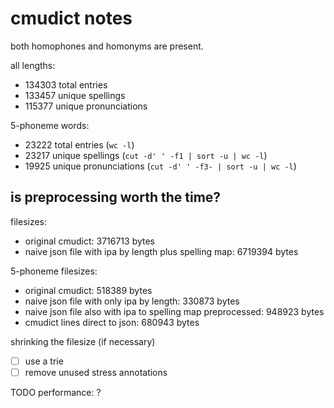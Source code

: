 # cmudict notes
both homophones and homonyms are present.

all lengths:
- 134303 total entries
- 133457 unique spellings
- 115377 unique pronunciations

5-phoneme words:
- 23222 total entries (`wc -l`)
- 23217 unique spellings (`cut -d' ' -f1 | sort -u | wc -l`)
- 19925 unique pronunciations (`cut -d' ' -f3- | sort -u | wc -l`)

## is preprocessing worth the time?

filesizes:
- original cmudict: 3716713 bytes
- naive json file with ipa by length plus spelling map: 6719394 bytes

5-phoneme filesizes:
- original cmudict: 518389 bytes
- naive json file with only ipa by length: 330873 bytes
- naive json file also with ipa to spelling map preprocessed: 948923 bytes
- cmudict lines direct to json: 680943 bytes

shrinking the filesize (if necessary)
- [ ] use a trie
- [ ] remove unused stress annotations

TODO performance: ?
